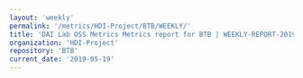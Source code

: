 ```yaml
---
layout: 'weekly'
permalink: '/metrics/HDI-Project/BTB/WEEKLY/'
title: 'DAI Lab OSS Metrics Metrics report for BTB | WEEKLY-REPORT-2019-05-19'
organization: 'HDI-Project'
repository: 'BTB'
current_date: '2019-05-19'
---
```

